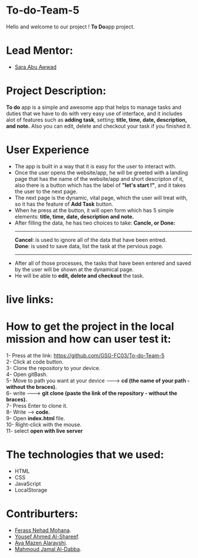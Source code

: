 # To-do-Team-5
Hello and welcome to our project !
<b>To Do</b>app project.

# Lead Mentor: 
- [Sara Abu Awwad](https://github.com/sara219)


# Project Description:
<b>To do</b> app is a simple and awesome app that helps to manage tasks and duties that we have to do with very easy use of  interface, and it includes alot of features such as <b>adding task</b>, setting:<b> title, time, date, description, and note.</b>
Also you can edit, delete and checkout your task if you finished it.



# User Experience‏
* The app is built in a way that it is easy for the user to interact with.
* Once the user opens the website/app, he will be greeted with a landing page that has the name of the website/app and short descripton of it, also there is a button which has the label of <b>"let's start !"</b>, and it takes the user to the next page.
* The next page is the dynamic, vital page, which the user will treat with, so it has the feature of <b>Add Task</b> button.
* When he press at the button, it will open form which has 5 simple elements: <b>title, time, date, description and note.</b>
* After filling the data, he has two choices to take: <b>Cancle, or Done:</b> <br> <hr>
<b>Cancel</b>: is used to ignore all of the data that have been entred.<br>
<b>Done</b>: is used to save data, list the task at the pervious page. <hr>
* After all of those processes, the tasks that have been entered and saved by the user will be shown at the dynamical page.
* He will be able to <b>edit, delete and checkout</b> the task.‏


# live links:
# How to get the project in the local mission and how can user test it:
1- Press at the link: https://github.com/GSG-FC03/To-do-Team-5 <br>
2- Click at code button.<br>
3- Clone the repository‏ to your device.<br>
4- Open gitBash.<br>
5- Move to path you want at your device --->    <b>cd (the name of your path - without the braces).</b> <br>
6- write ---> <b>git clone (paste the link of the repository - without the braces).</b> <br>
7- Press Enter to clone it.<br>
8- Write --> <b>code.</b> <br>
9- Open <b>index.html</b> file. <br>
10- Right-click with the mouse. <br>
11- select <b>open with live server</b> <br>

# The technologies that we used:
* HTML
* CSS
* JavaScript
* LocalStorage
# Contriburters:
- [Ferass Nehad Mohana](https://github.com/ferassmohana).
- [Yousef Ahmed Al-Shareef](https://github.com/Yousef-Ahmad1997128).
- [Aya Mazen Alarayshi](https://github.com/Aya74).
- [Mahmoud Jamal Al-Dabba](https://github.com/MahmoudJD95).
